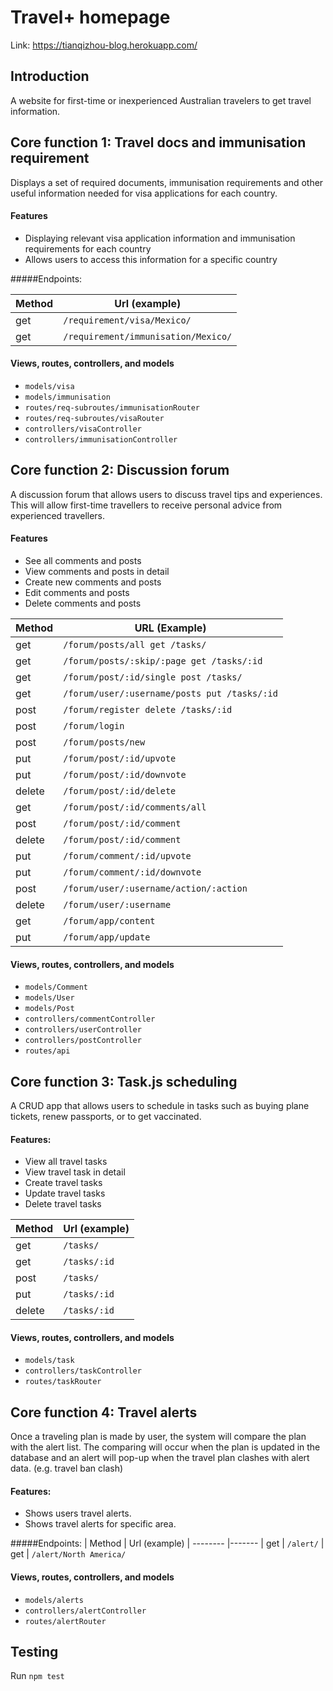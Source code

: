 # Travel+ homepage
Link: https://tianqizhou-blog.herokuapp.com/

## Introduction
A website for first-time or inexperienced Australian travelers to get travel information.

## Core function 1: Travel docs and immunisation requirement
Displays a set of required documents, immunisation requirements and other useful information needed for visa applications for each country.

#### Features
- Displaying relevant visa application information and immunisation requirements for each country 
- Allows users to access this information for a specific country

#####Endpoints:

| Method   | Url (example)
| -------- |-------
| get      | ```/requirement/visa/Mexico/```
| get      | ```/requirement/immunisation/Mexico/```

#### Views, routes, controllers, and models
- ```models/visa```
- ```models/immunisation```
- ```routes/req-subroutes/immunisationRouter```
- ```routes/req-subroutes/visaRouter```
- ```controllers/visaController```
- ```controllers/immunisationController```

## Core function 2: Discussion forum
A discussion forum that allows users to discuss travel tips and experiences. This will allow first-time travellers to receive personal advice from experienced travellers.

#### Features
- See all comments and posts
- View comments and posts in detail
- Create new comments and posts
- Edit comments and posts
- Delete comments and posts

|Method | URL (Example)
|-------|-------
|get    |```/forum/posts/all get /tasks/```
|get    |```/forum/posts/:skip/:page get /tasks/:id```
|get    |```/forum/post/:id/single post /tasks/```
|get    |```/forum/user/:username/posts put /tasks/:id```
|post   |```/forum/register delete /tasks/:id```
|post   |```/forum/login```
|post   |```/forum/posts/new```
|put    |```/forum/post/:id/upvote```
|put    |```/forum/post/:id/downvote```
|delete |```/forum/post/:id/delete```
|get    |```/forum/post/:id/comments/all```
|post   |```/forum/post/:id/comment```
|delete |```/forum/post/:id/comment```
|put    |```/forum/comment/:id/upvote```
|put    |```/forum/comment/:id/downvote```
|post   |```/forum/user/:username/action/:action```
|delete |```/forum/user/:username```
|get    |```/forum/app/content```
|put    |```/forum/app/update```

#### Views, routes, controllers, and models
- ```models/Comment```
- ```models/User```
- ```models/Post```
- ```controllers/commentController```
- ```controllers/userController```
- ```controllers/postController```
- ```routes/api```

## Core function 3: Task.js scheduling
A CRUD app that allows users to schedule in tasks such as buying plane tickets, renew passports, or to get vaccinated.

#### Features:
- View all travel tasks
- View travel task in detail
- Create travel tasks
- Update travel tasks
- Delete travel tasks

| Method   | Url (example)
| -------- |-------
| get      | ```/tasks/```
| get      | ```/tasks/:id```
| post     | ```/tasks/```
| put      | ```/tasks/:id```
| delete   | ```/tasks/:id```

#### Views, routes, controllers, and models
- ```models/task```
- ```controllers/taskController```
- ```routes/taskRouter```

## Core function 4: Travel alerts
Once a traveling plan is made by user, the system will compare the plan with the alert list.
The comparing will occur when the plan is updated in the database and an alert will pop-up when the travel plan clashes with alert data. (e.g. travel ban clash)

#### Features:
- Shows users travel alerts.
- Shows travel alerts for specific area.

#####Endpoints:
| Method   | Url (example)
| -------- |-------
| get      | ```/alert/```
| get      | ```/alert/North America/```

#### Views, routes, controllers, and models
- ```models/alerts```
- ```controllers/alertController```
- ```routes/alertRouter```

## Testing
Run ```npm test``` 
